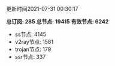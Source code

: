更新时间2021-07-31 00:30:17

**总订阅: 285**
**总节点: 19415**
**有效节点: 6242**
- ss节点: 4145
- v2ray节点: 1581
- trojan节点: 179
- ssr节点: 337
